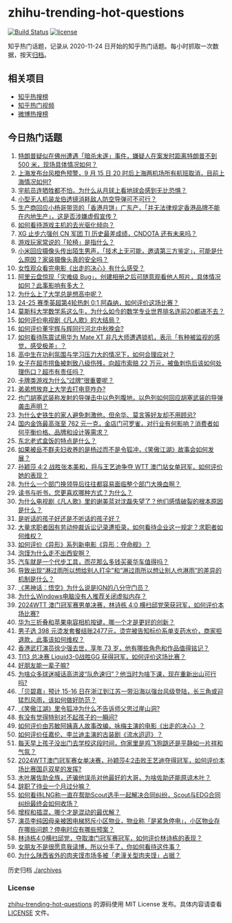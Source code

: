 # zhihu-trending-hot-questions

[![Build Status](https://github.com/justjavac/zhihu-trending-hot-questions/workflows/ci/badge.svg?branch=master)](https://github.com/justjavac/zhihu-trending-hot-questions/actions)
[![license](https://img.shields.io/github/license/justjavac/zhihu-trending-hot-questions)](https://github.com/justjavac/zhihu-trending-hot-questions/blob/master/LICENSE)

知乎热门话题，记录从 2020-11-24
日开始的知乎热门话题。每小时抓取一次数据，按天[归档](./archives)。

## 相关项目

- [知乎热搜榜](https://github.com/justjavac/zhihu-trending-top-search)
- [知乎热门视频](https://github.com/justjavac/zhihu-trending-hot-video)
- [微博热搜榜](https://github.com/justjavac/weibo-trending-hot-search)

## 今日热门话题

<!-- BEGIN -->
<!-- 最后更新时间 Mon Sep 16 2024 12:23:43 GMT+0800 (China Standard Time) -->

1. [特朗普疑似在佛州遭遇「暗杀未遂」事件，嫌疑人在案发时距离特朗普不到 500 米，现场具体情况如何？](https://www.zhihu.com/question/667293263)
1. [上海发布台风橙色预警，9 月 15 日 20 时后上海两机场所有航班取消，目前上海情况如何?](https://www.zhihu.com/question/667246486)
1. [宇航员连牺牲都不怕，为什么从月球上看地球会感到无比恐惧？](https://www.zhihu.com/question/614568529)
1. [小型无人机装龙伯透镜消耗敌人防空导弹可不可行？](https://www.zhihu.com/question/666761452)
1. [生产商回应小杨哥带货的「香港月饼」广东产，「并无法律规定香港品牌不能在内地生产」，这是否涉嫌虚假宣传？](https://www.zhihu.com/question/667297522)
1. [如何看待游戏主机的去光驱化倾向？](https://www.zhihu.com/question/667079315)
1. [XG 止步六强创 CN 军团 TI 历史最差成绩，CNDOTA 还有未来吗？](https://www.zhihu.com/question/667175988)
1. [游戏玩家常说的「轮椅」是指什么？](https://www.zhihu.com/question/666936226)
1. [小米回应摄像头传出陌生男声，「技术上无可能，邀请第三方鉴定」，可能是什么原因？家装摄像头真的安全吗？](https://www.zhihu.com/question/667211435)
1. [女性观众看完电影《出走的决心》有什么感受？](https://www.zhihu.com/question/667154128)
1. [阿里云盘惊现「灾难级 Bug」，创建相册之后可随意观看他人照片，具体情况如何？此事影响有多大？](https://www.zhihu.com/question/667213540)
1. [为什么上了大学总是想高中呢？](https://www.zhihu.com/question/667260496)
1. [24-25 赛季英超第4轮热刺 0:1 阿森纳，如何评价这场比赛？](https://www.zhihu.com/question/667259983)
1. [莫斯科大学数学系这么牛，为什么如今的数学专业世界排名连前20都进不去？](https://www.zhihu.com/question/347839195)
1. [如何评价电视剧《凡人歌》的大结局？](https://www.zhihu.com/question/667076393)
1. [如何评价董宇辉与辉同行河北中秋晚会?](https://www.zhihu.com/question/667089150)
1. [如何看待陈震试用华为 Mate XT 非凡大师遭遇锁机，表示「有种被监视的感觉，感受极差」？](https://www.zhihu.com/question/667182599)
1. [高中生在功利氛围与学习压力大的情况下，如何合理应对？](https://www.zhihu.com/question/643323432)
1. [女子在超市捞鱼被刺致八级伤残，向超市索赔 22 万元，被鱼刺伤后该如何处理伤口？超市有责任吗？](https://www.zhihu.com/question/667078593)
1. [卡牌类游戏为什么“过牌”很重要呢？](https://www.zhihu.com/question/666964567)
1. [弟弟想放弃上大学去打电竞咋办?](https://www.zhihu.com/question/605640444)
1. [也门胡塞武装称发射的导弹击中以色列腹地，以色列如何回应胡塞武装的导弹袭击声明？](https://www.zhihu.com/question/667255226)
1. [为什么史铁生的家人避免刺激他，但余华、莫言等好友却不用顾忌?](https://www.zhihu.com/question/630482582)
1. [国内金饰最高涨至 762 元一克，金店门可罗雀，对行业有何影响？消费者如何平衡价格、品牌和设计等需求？](https://www.zhihu.com/question/667171363)
1. [东北老式盒饭的特点是什么？](https://www.zhihu.com/question/666245359)
1. [如果被岳不群夫妇收养的是杨过而不是令狐冲，《笑傲江湖》故事会如何发展？](https://www.zhihu.com/question/597549390)
1. [孙颖莎 4:2 战胜张本美和，将与王艺迪争夺 WTT 澳门站女单冠军，如何评价她的表现？](https://www.zhihu.com/question/667175859)
1. [为什么一个部门换领导后往往都容易面临整个部门大换血啊？](https://www.zhihu.com/question/666820807)
1. [读书与听书，您更喜欢哪种方式？为什么？](https://www.zhihu.com/question/667088330)
1. [为什么电视剧《凡人歌》里的谢美蓝对沈磊失望了？他们感情破裂的根本原因是什么？](https://www.zhihu.com/question/666793885)
1. [是听话的孩子好还是不听话的孩子好？](https://www.zhihu.com/question/667049479)
1. [大量求职者因有劳动仲裁诉讼记录遭拒录，如何看待企业这一规定？求职者如何维权？](https://www.zhihu.com/question/667029889)
1. [如何评价《异形》系列新电影《异形：夺命舰》？](https://www.zhihu.com/question/664385957)
1. [泡馍为什么走不出西安啊？](https://www.zhihu.com/question/665667753)
1. [汽车就是一个代步工具，而花那么多钱买豪华车值得吗？](https://www.zhihu.com/question/579804613)
1. [导致出现“淋过雨所以想给别人打伞”和“淋过雨所以想让别人也淋雨”的差异的机制是什么？](https://www.zhihu.com/question/629406525)
1. [《黑神话：悟空》为什么说是IGN的八分守门员？](https://www.zhihu.com/question/666858703)
1. [为什么Windows电脑没有人推荐关闭虚拟内存？](https://www.zhihu.com/question/667143515)
1. [2024WTT 澳门冠军赛男单决赛，林诗栋 4:0 横扫邱党荣获冠军，如何评价本场比赛?](https://www.zhihu.com/question/667258290)
1. [华为三折叠和苹果电容相机按键，哪一个才是更好的创新？](https://www.zhihu.com/question/666840531)
1. [男子选 398 元烫发套餐结账2477元，烫完被告知标价系单支药水价，商家拒退款，此事该如何维权？](https://www.zhihu.com/question/666940556)
1. [香港武打演员徐少强去世，享年 73 岁，他有哪些角色和作品值得铭记？](https://www.zhihu.com/question/667241814)
1. [TI13 总决赛 Liquid3-0战胜GG 获得冠军，如何评价这场比赛？](https://www.zhihu.com/question/667265894)
1. [好朋友能一辈子嘛?](https://www.zhihu.com/question/667063685)
1. [为啥众多球迷喊话高洪波“队危速归”？他当时为啥下课，现在重新出山可行吗?](https://www.zhihu.com/question/666934386)
1. [「贝碧嘉」预计 15-16 日在浙江到江苏一带沿海以强台风级登陆，长三角或迎猛烈风雨，该如何做好防范？](https://www.zhihu.com/question/667163072)
1. [《笑傲江湖》里令狐冲为什么不告诉师父思过崖山洞?](https://www.zhihu.com/question/375591764)
1. [有没有觉得特别对不起孩子的一瞬间?](https://www.zhihu.com/question/642153860)
1. [如何评价由苏敏阿姨真人故事改编，咏梅主演的电影《出走的决心》？](https://www.zhihu.com/question/666490722)
1. [如何评价任嘉伦、李兰迪主演的古装剧《流水迢迢》？](https://www.zhihu.com/question/667161235)
1. [每天早上孩子没出门去学校这段时间，你家里是鸡飞狗跳还是平静如一片祥和气氛？](https://www.zhihu.com/question/666820198)
1. [2024WTT澳门冠军赛女单决赛，孙颖莎4:2击败王艺迪夺得冠军，如何评价本场比赛国乒双星的发挥?](https://www.zhihu.com/question/667185569)
1. [木叶屠佐助全族，还骗他误杀对他最好的大哥，为啥佐助还能原谅木叶？](https://www.zhihu.com/question/667072511)
1. [辞职了待业一个月过分嘛？](https://www.zhihu.com/question/667047903)
1. [如何看待LNG称一直在帮助Scout选手一起解决合同纠纷，Scout与EDG合同纠纷最终会如何收场？](https://www.zhihu.com/question/667017281)
1. [增程和插混，哪个才是混动的最优解？](https://www.zhihu.com/question/655861209)
1. [演员李纯因母亲被困电梯怒斥小区物业，物业称「是紧急停电」，小区物业存在哪些问题？停电时应有哪些预案？](https://www.zhihu.com/question/667142691)
1. [林诗栋4:0横扫邱党，夺取澳门冠军赛冠军，如何评价林诗栋的表现？](https://www.zhihu.com/question/667259881)
1. [女朋友不是很愿意我读博，所以分手了，你如何看待这件事？](https://www.zhihu.com/question/667040540)
1. [为什么陕西省外的肉夹馍市场多被「老潼关型肉夹馍」占据？](https://www.zhihu.com/question/657011697)

<!-- END -->

历史归档 [./archives](./archives)

### License

[zhihu-trending-hot-questions](https://github.com/justjavac/zhihu-trending-hot-questions)
的源码使用 MIT License 发布。具体内容请查看 [LICENSE](./LICENSE) 文件。
